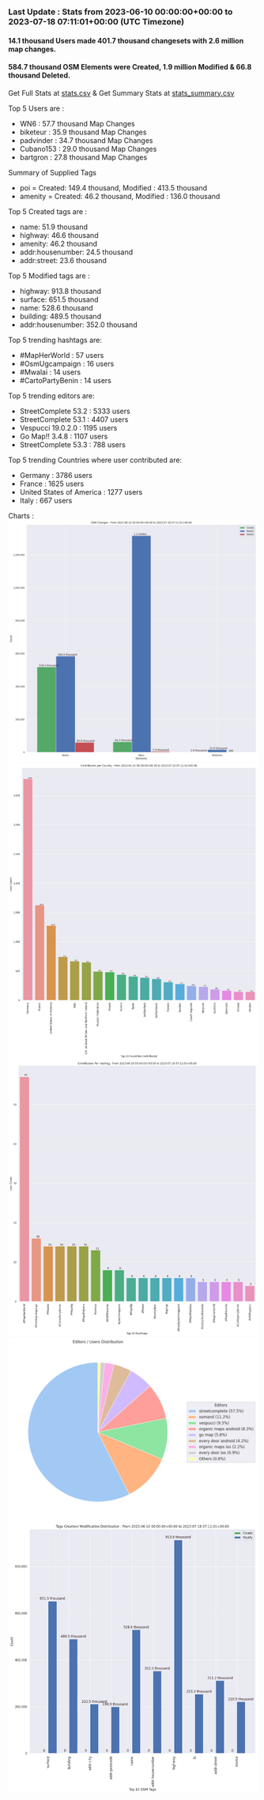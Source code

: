 ### Last Update : Stats from 2023-06-10 00:00:00+00:00 to 2023-07-18 07:11:01+00:00 (UTC Timezone)

#### 14.1 thousand Users made 401.7 thousand changesets with 2.6 million map changes.
#### 584.7 thousand OSM Elements were Created, 1.9 million Modified & 66.8 thousand Deleted.
Get Full Stats at [stats.csv](/stats/fieldmappers/Daily/stats.csv)
 & Get Summary Stats at [stats_summary.csv](/stats/fieldmappers/Daily/stats_summary.csv)

Top 5 Users are : 
- WN6 : 57.7 thousand Map Changes
- biketeur : 35.9 thousand Map Changes
- padvinder : 34.7 thousand Map Changes
- Cubano153 : 29.0 thousand Map Changes
- bartgron : 27.8 thousand Map Changes

Summary of Supplied Tags
- poi = Created: 149.4 thousand, Modified : 413.5 thousand
- amenity = Created: 46.2 thousand, Modified : 136.0 thousand


Top 5 Created tags are :
- name: 51.9 thousand
- highway: 46.6 thousand
- amenity: 46.2 thousand
- addr:housenumber: 24.5 thousand
- addr:street: 23.6 thousand


Top 5 Modified tags are :
- highway: 913.8 thousand
- surface: 651.5 thousand
- name: 528.6 thousand
- building: 489.5 thousand
- addr:housenumber: 352.0 thousand


Top 5 trending hashtags are:
- #MapHerWorld : 57 users
- #OsmUgcampaign : 16 users
- #Mwalai : 14 users
- #CartoPartyBenin : 14 users


Top 5 trending editors are:
- StreetComplete 53.2 : 5333 users
- StreetComplete 53.1 : 4407 users
- Vespucci 19.0.2.0 : 1195 users
- Go Map!! 3.4.8 : 1107 users
- StreetComplete 53.3 : 788 users


Top 5 trending Countries where user contributed are:
- Germany : 3786 users
- France : 1625 users
- United States of America : 1277 users
- Italy : 667 users


 Charts : 
![Alt text](./stats_osm_changes.png) 
![Alt text](./stats_users_per_country.png) 
![Alt text](./stats_users_per_hashtag.png) 
![Alt text](./stats_editors_pie_chart.png) 
![Alt text](./stats_tags.png) 
